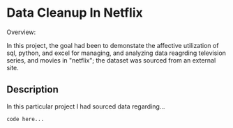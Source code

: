 # Data Cleanup In Netflix

Overview:

In this project, the goal had been to demonstate the affective utilization of sql, python, and excel for managing, and analyzing data reagrding television series, and movies in "netflix"; the dataset was sourced from an external site. 

## Description

In this particular project I had sourced data regarding...

```
code here...
```
